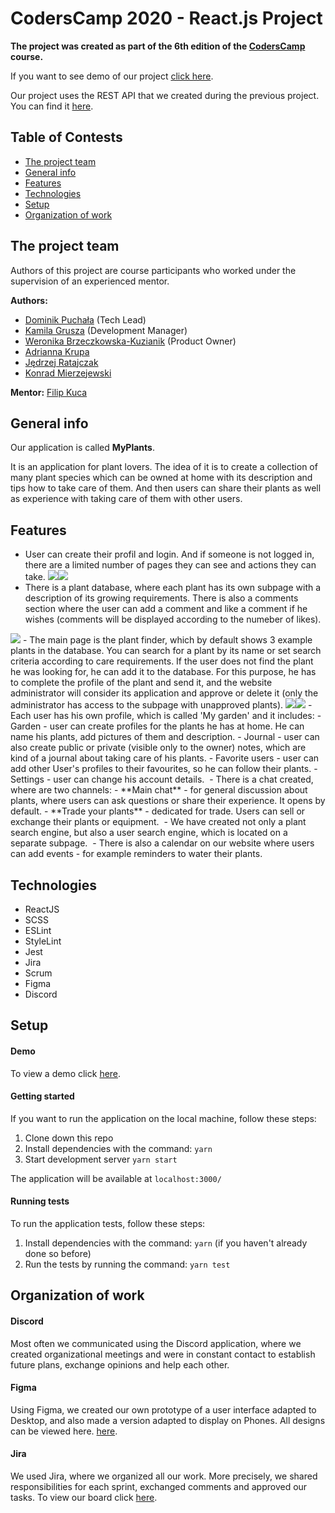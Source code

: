 # CodersCamp 2020 - React.js Project

**The project was created as part of the 6th edition of the [CodersCamp](https://coderscamp.pl/) course.**

If you want to see demo of our project [click here]().

Our project uses the REST API that we created during the previous project. You can find it [here](https://github.com/ruljin/CodersCamp2020.Project.NodeJS-Express-TypeScript.MyPlants).

## Table of Contests
- [The project team](#the-project-team)
- [General info](#general-info)
- [Features](#features)
- [Technologies](#technologies)
- [Setup](#setup)
- [Organization of work](#organization-of-work)

## The project team
Authors of this project are course participants who worked under the supervision of an experienced mentor.

**Authors:**
-   [Dominik Puchała](https://github.com/Suegro24) (Tech Lead)
-	[Kamila Grusza](https://github.com/kami3la) (Development Manager)
-	[Weronika Brzeczkowska-Kuzianik](https://github.com/brzeczkowskaw) (Product Owner)
-	[Adrianna Krupa](https://github.com/adax10/)
-	[Jędrzej Ratajczak](https://github.com/Mrozelek)
-	[Konrad Mierzejewski](https://github.com/KonradMierzejewski)

**Mentor:** [Filip Kuca](https://github.com/ruljin) 

## General info
Our application is called **MyPlants**. 

It is an application for plant lovers. The idea of it is to create a collection of many plant species which can be owned at home with its description and tips how to take care of them. And then users can share their plants as well as experience with taking care of them with other users. 

## Features
-	User can create their profil and login. And if someone is not logged in, there are a limited number of pages they can see and actions they can take.
<img src="https://res.cloudinary.com/dyj4k9tr0/image/upload/v1618226434/login_wqb2ri.png"><img src="https://res.cloudinary.com/dyj4k9tr0/image/upload/v1618226475/register_nfg55w.png">
-   There is a plant database, where each plant has its own subpage with a description of its growing requirements. There is also a comments section where the user can add a comment and like a comment if he wishes (comments will be displayed according to the numeber of likes).
<img src="https://res.cloudinary.com/dyj4k9tr0/image/upload/v1618226570/plant_zt8ijs.png">
-   The main page is the plant finder, which by default shows 3 example plants in the database. You can search for a plant by its name or set search criteria according to care requirements. If the user does not find the plant he was looking for, he can add it to the database. For this purpose, he has to complete the profile of the plant and send it, and the website administrator will consider its application and approve or delete it (only the administrator has access to the subpage with unapproved plants).
<img src="https://res.cloudinary.com/dyj4k9tr0/image/upload/v1618226558/glowna_vebr5s.png"><img src="https://res.cloudinary.com/dyj4k9tr0/image/upload/v1618226565/admin_ohrncv.png">
-   Each user has his own profile, which is called 'My garden' and it includes:
    - Garden - user can create profiles for the plants he has at home. He can name his plants, add pictures of them and description. 
    - Journal - user can also create public or private (visible only to the owner) notes, which are kind of a journal about taking care of his plants.
    - Favorite users - user can add other User's profiles to their favourites, so he can follow their plants.
    - Settings - user can change his account details.
<img src="">
-   There is a chat created, where are two channels: 
    - **Main chat** - for general discussion about plants, where users can ask questions or share their experience. It opens by default.
    - **Trade your plants** - dedicated for trade. Users can sell or exchange their plants or equipment. 
<img src="">
-   We have created not only a plant search engine, but also a user search engine, which is located on a separate subpage.
<img src="">
-   There is also a calendar on our website where users can add events - for example reminders to water their plants.
<img src="">

## Technologies
-   ReactJS
-   SCSS
-   ESLint
-   StyleLint
-   Jest
-   Jira
-   Scrum
-   Figma
-   Discord

## Setup
#### Demo
To view a demo click [here]().

#### Getting started
If you want to run the application on the local machine, follow these steps:
1. Clone down this repo
2. Install dependencies with the command: `yarn`
3. Start development server `yarn start` 

The application will be available at `localhost:3000/`

#### Running tests
To run the application tests, follow these steps:
1. Install dependencies with the command: `yarn` (if you haven't already done so before)
2. Run the tests by running the command: `yarn test`

## Organization of work

#### Discord
Most often we communicated using the Discord application, where we created organizational meetings and were in constant contact to establish future plans, exchange opinions and help each other.

#### Figma
Using Figma, we created our own prototype of a user interface adapted to Desktop, and also made a version adapted to display on Phones. All designs can be viewed here. [here](https://www.figma.com/file/Mjn1scT6LfnzUi2QyBKMdy/MyPlants?node-id=0%3A1).

#### Jira
We used Jira, where we organized all our work. More precisely, we shared responsibilities for each sprint, exchanged comments and approved our tasks.
To view our board click [here](https://masquerade-inc.atlassian.net/secure/RapidBoard.jspa?rapidView=2&projectKey=MYP&selectedIssue=MYP-67).